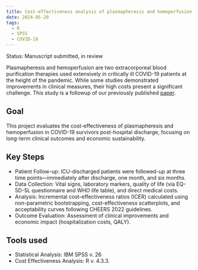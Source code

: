 ```yaml
---
title: Cost-effectiveness analysis of plasmapheresis and hemoperfusion in COVID-19 survivors after hospital discharge
date: 2024-05-20
tags:
  - R
  - SPSS
  - COVID-19
---
```


Status: Manuscript submitted, in review

<!--more-->
Plasmapheresis and hemoperfusion are two extracorporeal blood purification therapies used extensively in critically ill COVID-19 patients at the height of the pandemic. While some studies demonstrated improvements in clinical measures, their high costs present a significant challenge. This study is a followup of our previously published [paper](https://pubmed.ncbi.nlm.nih.gov/36324189/).

## Goal
This project evaluates the cost-effectiveness of plasmapheresis and hemoperfusion in COVID-19 survivors post-hospital discharge, focusing on long-term clinical outcomes and economic sustainability.

## Key Steps
- Patient Follow-up: ICU-discharged patients were followed-up at three time points—immediately after discharge, one month, and six months.
- Data Collection: Vital signs, laboratory markers, quality of life (via EQ-5D-5L questionnaire and WHO life table), and direct medical costs.
- Analysis: Incremental cost-effectiveness ratios (ICER) calculated using non-parametric bootstrapping, cost-effectiveness scatterplots, and acceptability curves following CHEERS 2022 guidelines.
- Outcome Evaluation: Assessment of clinical improvements and economic impact (hospitalization costs, QALY).

## Tools used
- Statistical Analysis: IBM SPSS v. 26
- Cost Effectiveness Analysis: R v. 4.3.3.
